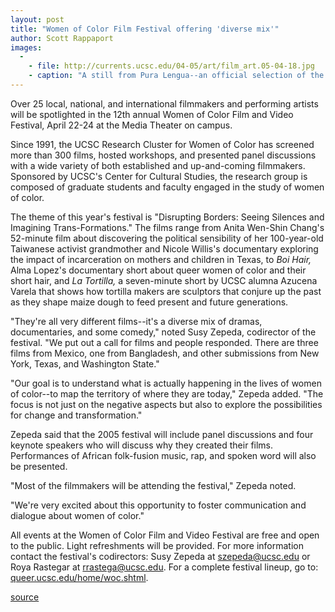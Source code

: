 ```yaml
---
layout: post
title: "Women of Color Film Festival offering 'diverse mix'"
author: Scott Rappaport
images:
  -
    - file: http://currents.ucsc.edu/04-05/art/film_art.05-04-18.jpg
    - caption: "A still from Pura Lengua--an official selection of the 2005 Sundance Film Festival, directed by Aurora Guerrero--that will be screened at the Women of Color Film and Video Festival."
---
```


Over 25 local, national, and international filmmakers and performing artists will be spotlighted in the 12th annual Women of Color Film and Video Festival, April 22-24 at the Media Theater on campus.

Since 1991, the UCSC Research Cluster for Women of Color has screened more than 300 films, hosted workshops, and presented panel discussions with a wide variety of both established and up-and-coming filmmakers. Sponsored by UCSC's Center for Cultural Studies, the research group is composed of graduate students and faculty engaged in the study of women of color.   

The theme of this year's festival is "Disrupting Borders: Seeing Silences and Imagining Trans-Formations." The films range from Anita Wen-Shin Chang's 52-minute film about discovering the political sensibility of her 100-year-old Taiwanese activist grandmother and Nicole Willis's documentary exploring the impact of incarceration on mothers and children in Texas, to _Boi Hair,_ Alma Lopez's documentary short about queer women of color and their short hair, and _La Tortilla,_ a seven-minute short by UCSC alumna Azucena Varela that shows how tortilla makers are sculptors that conjure up the past as they shape maize dough to feed present and future generations.  

"They're all very different films--it's a diverse mix of dramas, documentaries, and some comedy," noted Susy Zepeda, codirector of the festival. "We put out a call for films and people responded. There are three films from Mexico, one from Bangladesh, and other submissions from New York, Texas, and Washington State."  

"Our goal is to understand what is actually happening in the lives of women of color--to map the territory of where they are today," Zepeda added. "The focus is not just on the negative aspects but also to explore the possibilities for change and transformation."  

Zepeda said that the 2005 festival will include panel discussions and four keynote speakers who will discuss why they created their films. Performances of African folk-fusion music, rap, and spoken word will also be presented.   

"Most of the filmmakers will be attending the festival," Zepeda noted.

"We're very excited about this opportunity to foster communication and dialogue about women of color."  

All events at the Women of Color Film and Video Festival are free and open to the public. Light refreshments will be provided. For more information contact the festival's codirectors: Susy Zepeda at [szepeda@ucsc.edu][1] or Roya Rastegar at [rrastega@ucsc.edu][2]. For a complete festival lineup, go to: [queer.ucsc.edu/home/woc.shtml][3].  
  

[1]: mailto:szepeda@ucsc.edu
[2]: mailto:rrastega@ucsc.edu
[3]: http://queer.ucsc.edu/home/woc.shtml

[source](http://www1.ucsc.edu/currents/04-05/04-18/film.asp "Permalink to film")
